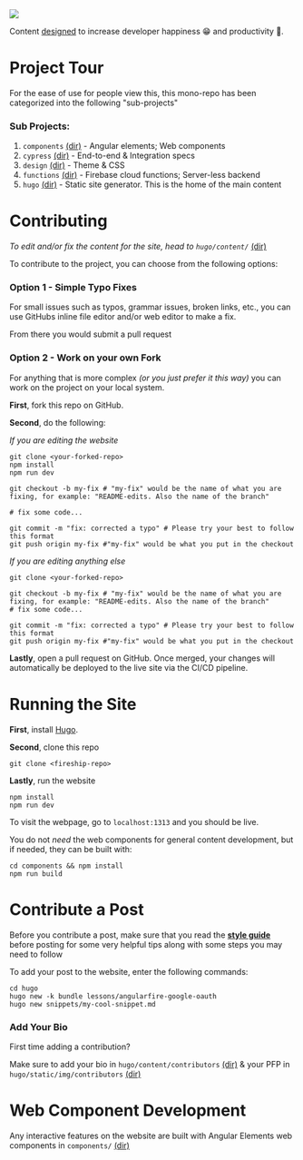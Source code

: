 <img src="https://i.imgur.com/BljQEd9.png">

Content [designed](https://fireship.io/mission/) to increase developer happiness 😁 and productivity 🚀.

Project Tour
============

For the ease of use for people view this, this mono-repo has been categorized into the following "sub-projects"

### Sub Projects:

1. `components` [(dir)](https://github.com/fireship-io/fireship.io/tree/master/components) - Angular elements; Web components
2. `cypress` [(dir)](https://github.com/fireship-io/fireship.io/tree/master/cypress) - End-to-end & Integration specs
3. `design` [(dir)](https://github.com/fireship-io/fireship.io/tree/master/design) - Theme & CSS
4. `functions` [(dir)](https://github.com/fireship-io/fireship.io/tree/master/functions) - Firebase cloud functions; Server-less backend
5. `hugo` [(dir)](https://github.com/fireship-io/fireship.io/tree/master/hugo) - Static site generator. This is the home of the main content

Contributing
============

*To edit and/or fix the content for the site, head to `hugo/content/`* [(dir)](https://github.com/fireship-io/fireship.io/tree/master/hugo)

To contribute to the project, you can choose from the following options:

### Option 1 - Simple Typo Fixes

For small issues such as typos, grammar issues, broken links, etc., you can use GitHubs inline file editor and/or web editor to make a fix.

From there you would submit a pull request

### Option 2 - Work on your own Fork

For anything that is more complex *(or you just prefer it this way)* you can work on the project on your local system. 

**First**, fork this repo on GitHub.

**Second**, do the following:

*If you are editing the website*</br>
```shell
git clone <your-forked-repo>
npm install
npm run dev

git checkout -b my-fix # "my-fix" would be the name of what you are fixing, for example: "README-edits. Also the name of the branch"

# fix some code...

git commit -m "fix: corrected a typo" # Please try your best to follow this format
git push origin my-fix #"my-fix" would be what you put in the checkout
```

*If you are editing anything else*</br>
```shell
git clone <your-forked-repo>

git checkout -b my-fix # "my-fix" would be the name of what you are fixing, for example: "README-edits. Also the name of the branch"
# fix some code...

git commit -m "fix: corrected a typo" # Please try your best to follow this format
git push origin my-fix #"my-fix" would be what you put in the checkout
```

**Lastly**, open a pull request on GitHub. Once merged, your changes will automatically be deployed to the live site via the CI/CD pipeline. 

Running the Site
================

**First**, install [Hugo](https://gohugo.io/getting-started/installing/).

**Second**, clone this repo

```shell
git clone <fireship-repo>
```

**Lastly**, run the website

```shell
npm install
npm run dev
```

To visit the webpage, go to `localhost:1313` and you should be live. 

You do not *need* the web components for general content development, but if needed, they can be built with:

```shell
cd components && npm install
npm run build
```


Contribute a Post
=================

Before you contribute a post, make sure that you read the **[style guide](https://fireship.io/style-guide/)** before posting for some very helpful tips along with some steps you may need to follow

To add your post to the website, enter the following commands:</br>
```shell
cd hugo
hugo new -k bundle lessons/angularfire-google-oauth
hugo new snippets/my-cool-snippet.md
```

### Add Your Bio

First time adding a contribution?

Make sure to add your bio in `hugo/content/contributors` [(dir)](https://github.com/fireship-io/fireship.io/tree/master/hugo/content/contributors) & your PFP in `hugo/static/img/contributors` [(dir)](https://github.com/fireship-io/fireship.io/tree/master/hugo/static/img/contributors)

Web Component Development
=========================

Any interactive features on the website are built with Angular Elements web components in `components/` [(dir)](https://github.com/fireship-io/fireship.io/tree/master/components) 